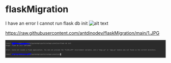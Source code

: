 # flaskMigration
I have an error I cannot run flask db init
![alt text](https://github.com/[antdinodev]/[flaskMigration]/[main]/1.jpg?raw=true)

https://raw.githubusercontent.com/antdinodev/flaskMigration/main/1.JPG

![Error with the flask db init](https://raw.githubusercontent.com/antdinodev/flaskMigration/main/1.JPG
)
